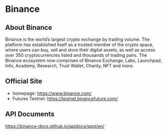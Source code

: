 # Binance

## About Binance

Binance is the world’s largest crypto exchange by trading volume. The platform has established itself as a trusted member of the crypto space, where users can buy, sell and store their digital assets, as well as access over 350 cryptocurrencies listed and thousands of trading pairs. The Binance ecosystem now comprises of Binance Exchange, Labs, Launchpad, Info, Academy, Research, Trust Wallet, Charity, NFT and more.

## Official Site

- homepage: https://www.binance.com/
- Futures Testnet: https://testnet.binancefuture.com/

## API Documents

https://binance-docs.github.io/apidocs/spot/en/
